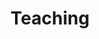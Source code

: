 ---
layout: page
title: Teaching
image: assets/images/classroom.jpg
description: 'Courses and Philosophy'
nav-menu: true
banner_color: style1
---